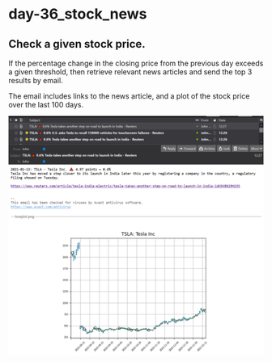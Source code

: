 <H1>day-36_stock_news</H1>

<H2>Check a given stock price.</H2>

If the percentage change in the closing price from the previous day exceeds a given threshold, 
then retrieve relevant news articles and send the top 3 results by email. 
<p>
The email includes links to the news article, and a plot of the stock price over the last 100 days.
<p><p>
<img src="./images/stock_news.png">
